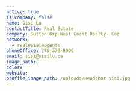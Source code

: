 ```yaml
---
active: true
is_company: false
name: Sisi Lu
contactTitle: Real Estate
company: Sutton Grp West Coast Realty- Coq
network:
  - realestateagents
phoneOffice: 778-378-8909
email: sisi@sisilu.ca
image_path:
color:
website:
profile_image_path: /uploads/Headshot sisi.jpg
---
```

